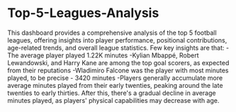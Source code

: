 # Top-5-Leagues-Analysis

This dashboard provides a comprehensive analysis of the top 5 football leagues, offering insights into player performance, positional contributions, age-related trends, and overall league statistics.
Few key insights are that:
-The average player played 1.22K minutes
-Kylian Mbappé, Robert Lewandowski, and Harry Kane are among the top goal scorers, as expected from their reputations
-Wladimiro Falcone was the player with most minutes played, to be precise - 3420 minutes
-Players generally accumulate more average minutes played from their early twenties, peaking around the late twenties to early thirties. After this, there's a gradual decline in average minutes played, as players' physical capabilities may decrease with age.
